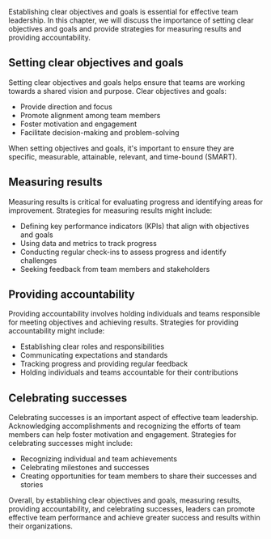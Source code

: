 
Establishing clear objectives and goals is essential for effective team leadership. In this chapter, we will discuss the importance of setting clear objectives and goals and provide strategies for measuring results and providing accountability.

Setting clear objectives and goals
----------------------------------

Setting clear objectives and goals helps ensure that teams are working towards a shared vision and purpose. Clear objectives and goals:

* Provide direction and focus
* Promote alignment among team members
* Foster motivation and engagement
* Facilitate decision-making and problem-solving

When setting objectives and goals, it's important to ensure they are specific, measurable, attainable, relevant, and time-bound (SMART).

Measuring results
-----------------

Measuring results is critical for evaluating progress and identifying areas for improvement. Strategies for measuring results might include:

* Defining key performance indicators (KPIs) that align with objectives and goals
* Using data and metrics to track progress
* Conducting regular check-ins to assess progress and identify challenges
* Seeking feedback from team members and stakeholders

Providing accountability
------------------------

Providing accountability involves holding individuals and teams responsible for meeting objectives and achieving results. Strategies for providing accountability might include:

* Establishing clear roles and responsibilities
* Communicating expectations and standards
* Tracking progress and providing regular feedback
* Holding individuals and teams accountable for their contributions

Celebrating successes
---------------------

Celebrating successes is an important aspect of effective team leadership. Acknowledging accomplishments and recognizing the efforts of team members can help foster motivation and engagement. Strategies for celebrating successes might include:

* Recognizing individual and team achievements
* Celebrating milestones and successes
* Creating opportunities for team members to share their successes and stories

Overall, by establishing clear objectives and goals, measuring results, providing accountability, and celebrating successes, leaders can promote effective team performance and achieve greater success and results within their organizations.
